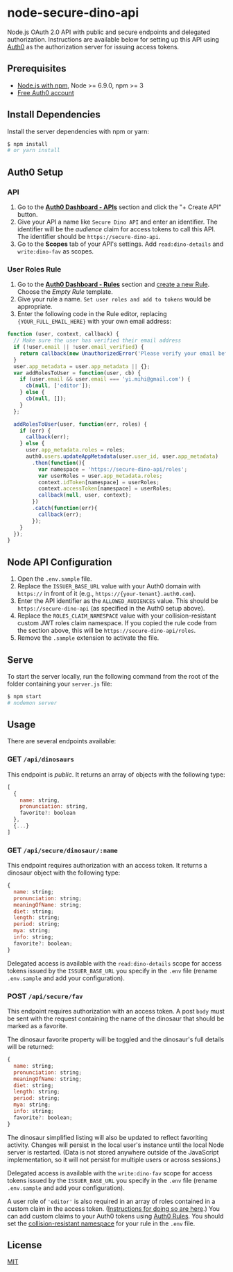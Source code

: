 # node-secure-dino-api

Node.js OAuth 2.0 API with public and secure endpoints and delegated authorization. Instructions are available below for setting up this API using [Auth0](https://auth0.com) as the authorization server for issuing access tokens.

## Prerequisites

* [Node.js with npm](http://nodejs.org), Node >= 6.9.0, npm >= 3
* [Free Auth0 account](https://auth0.com/signup)

## Install Dependencies

Install the server dependencies with npm or yarn:

```bash
$ npm install
# or yarn install
```

## Auth0 Setup

### API

1. Go to the [**Auth0 Dashboard - APIs**](https://manage.auth0.com/#/apis) section and click the "+ Create API" button.
2. Give your API a name like `Secure Dino API` and enter an identifier. The identifier will be the _audience_ claim for access tokens to call this API. The identifier should be `https://secure-dino-api`.
3. Go to the **Scopes** tab of your API's settings. Add `read:dino-details` and `write:dino-fav` as scopes.

### User Roles Rule

1. Go to the [**Auth0 Dashboard - Rules**](https://manage.auth0.com/#/rules) section and [create a new Rule](https://manage.auth0.com/#/rules/create). Choose the _Empty Rule_ template.
2. Give your rule a name. `Set user roles and add to tokens` would be appropriate.
3. Enter the following code in the Rule editor, replacing `{YOUR_FULL_EMAIL_HERE}` with your own email address:

```js
function (user, context, callback) {
  // Make sure the user has verified their email address
  if (!user.email || !user.email_verified) {
    return callback(new UnauthorizedError('Please verify your email before logging in.'));
  }
  user.app_metadata = user.app_metadata || {};
  var addRolesToUser = function(user, cb) {
    if (user.email && user.email === 'yi.mihi@gmail.com') {
      cb(null, ['editor']);
    } else {
      cb(null, []);
    }
  };

  addRolesToUser(user, function(err, roles) {
    if (err) {
      callback(err);
    } else {
      user.app_metadata.roles = roles;
      auth0.users.updateAppMetadata(user.user_id, user.app_metadata)
        .then(function(){
          var namespace = 'https://secure-dino-api/roles';
          var userRoles = user.app_metadata.roles;
          context.idToken[namespace] = userRoles;
          context.accessToken[namespace] = userRoles;
          callback(null, user, context);
        })
        .catch(function(err){
          callback(err);
        });
    }
  });
}
```

## Node API Configuration

1. Open the `.env.sample` file.
2. Replace the `ISSUER_BASE_URL` value with your Auth0 domain with `https://` in front of it (e.g., `https://{your-tenant}.auth0.com`).
3. Enter the API identifier as the `ALLOWED_AUDIENCES` value. This should be `https://secure-dino-api` (as specified in the Auth0 setup above).
4. Replace the `ROLES_CLAIM_NAMESPACE` value with your collision-resistant custom JWT roles claim namespace. If you copied the rule code from the section above, this will be `https://secure-dino-api/roles`.
5. Remove the `.sample` extension to activate the file.

## Serve

To start the server locally, run the following command from the root of the folder containing your `server.js` file:

```bash
$ npm start
# nodemon server
```

## Usage

There are several endpoints available:

### GET `/api/dinosaurs`

This endpoint is _public_. It returns an array of objects with the following type:

```js
[
  {
    name: string,
    pronunciation: string,
    favorite?: boolean
  },
  {...}
]
```

### GET `/api/secure/dinosaur/:name`

This endpoint requires authorization with an access token. It returns a dinosaur object with the following type:

```js
{
  name: string;
  pronunciation: string;
  meaningOfName: string;
  diet: string;
  length: string;
  period: string;
  mya: string;
  info: string;
  favorite?: boolean;
}
```

Delegated access is available with the `read:dino-details` scope for access tokens issued by the `ISSUER_BASE_URL` you specify in the `.env` file (rename `.env.sample` and add your configuration).

### POST `/api/secure/fav`

This endpoint requires authorization with an access token. A post `body` must be sent with the request containing the name of the dinosaur that should be marked as a favorite.

The dinosaur favorite property will be toggled and the dinosaur's full details will be returned:

```js
{
  name: string;
  pronunciation: string;
  meaningOfName: string;
  diet: string;
  length: string;
  period: string;
  mya: string;
  info: string;
  favorite?: boolean;
}
```

The dinosaur simplified listing will also be updated to reflect favoriting activity. Changes will persist in the local user's instance until the local Node server is restarted. (Data is not stored anywhere outside of the JavaScript implementation, so it will not persist for multiple users or across sessions.)

Delegated access is available with the `write:dino-fav` scope for access tokens issued by the `ISSUER_BASE_URL` you specify in the `.env` file (rename `.env.sample` and add your configuration).

A user role of `'editor'` is also required in an array of roles contained in a custom claim in the access token. ([Instructions for doing so are here](#user-roles-rule).) You can add custom claims to your Auth0 tokens using [Auth0 Rules](https://manage.auth0.com/#/rules/create). You should set the [collision-resistant namespace](https://openid.net/specs/openid-connect-core-1_0.html#AdditionalClaims) for your rule in the `.env` file.

## License

[MIT](LICENSE)
